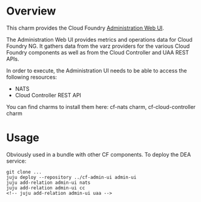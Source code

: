 Overview
========

This charm provides the Cloud Foundry [Administration Web UI](https://github.com/cloudfoundry-incubator/admin-ui/blob/master/README.md).

The Administration Web UI provides metrics and operations data for Cloud Foundry NG. It gathers data from the varz providers for the various Cloud Foundry components as well as from the Cloud Controller and UAA REST APIs.

In order to execute, the Administration UI needs to be able to access the following resources:
- NATS
- Cloud Controller REST API

You can find charms to install them here: cf-nats charm, cf-cloud-controller charm


Usage
=====
Obviously used in a bundle with other CF components.
To deploy the DEA service:
```
git clone ...
juju deploy --repository ../cf-admin-ui admin-ui
juju add-relation admin-ui nats
juju add-relation admin-ui cc
<!-- juju add-relation admin-ui uaa -->
```





